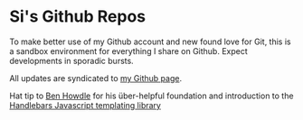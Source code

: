 Si's Github Repos
=============

To make better use of my Github account and new found love for Git, this is a sandbox environment for everything I share on Github.
Expect developments in sporadic bursts.

All updates are syndicated to <a href="http://si.github.com/">my Github page</a>.

Hat tip to <a href="http://benhowdle89.github.com/">Ben Howdle</a> for his über-helpful foundation and introduction to the <a href="http://handlebarsjs.com/">Handlebars Javascript templating library</a>
